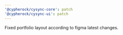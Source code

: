 ```yaml
---
'@cypherock/cysync-core': patch
'@cypherock/cysync-ui': patch
---
```


Fixed portfolio layout according to figma latest changes.
